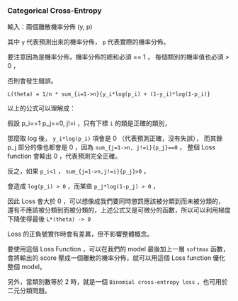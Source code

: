 ### Categorical Cross-Entropy

輸入：兩個離散機率分佈 (y, p)

其中 `y` 代表預測出來的機率分佈， `p` 代表實際的機率分佈。

要注意因為是機率分佈，機率分佈的總和必須 == 1 ，
每個類別的機率值也必須 > 0 ，

否則會發生錯誤。

```
L(theta) = 1/n * sum_{i=1->n}{y_i*log(p_i) + (1-y_i)*log(1-p_i)}
```

以上的公式可以理解成：

假設 p_i==1 p_j==0, j!=i ，只有下標 `i` 的類是正確的類別，

那麼取 log 後， `y_i*log(p_i)` 項會是 0 （代表預測正確，沒有失誤），
而其餘 p_j 部分的像也都會是 0 ，因為 `sum_{j=1->n, j!=i}{p_j}==0` ，
整個 Loss function 會輸出 0 ，代表預測完全正確。

反之，如果 `p_i<1` ， `sum_{j=1->n,j!=i}{p_j}>0` ，

會造成 `log(p_i) > 0` ，而某些 `p_j*log(1-p_j) > 0` ，

因此 Loss 會大於 0 ，可以想像成我們要同時懲罰應該被分類到而未被分類的，
還有不應該被分類到而被分類的，上述公式又是可微分的函數，所以可以利用梯度下降使得最後 `L*(theta) -> 0`

Loss 的正負號實作時會有差異，但不影響整體概念。


要使用這個 Loss Function ，可以在我們的 model 最後加上一層 `softmax` 函數，會將輸出的 score 壓成一個離散的機率分佈，就可以用這個 Loss function 優化整個 model。

另外，當類別數等於 2 時，就是一個 `Binomial cross-entropy loss` ，也可用於二元分類問題。

